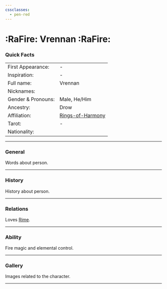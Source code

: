```yaml
---
cssclasses:
  - pen-red
---
```

# :RaFire: Vrennan :RaFire:
### Quick Facts

|                    |                                                    |
| ------------------ | -------------------------------------------------- |
| First Appearance:  | -                                                  |
| Inspiration:          | -                                                  |
| Full name:         | Vrennan                                            |
| Nicknames:         |                                                    |
| Gender & Pronouns: | Male, He/Him                                       |
| Ancestry:          | Drow                                               |
| Affiliation:       | [Rings-of-Harmony](../-Groups/Rings-of-Harmony.md) |
| Tarot:             | -                                                  |
| Nationality:       |                                                    |
***
### General
Words about person.

***
### History
History about person.

***
### Relations
Loves [Rime](Rime.md).

***
### Ability
Fire magic and elemental control.

***
### Gallery
Images related to the character.

***
